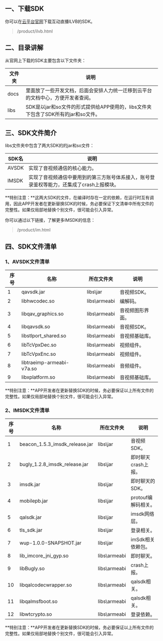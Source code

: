 ## 一、下载SDK
你可以在[云平台官网](/product/ilvb.html)下载互动直播ILVB的SDK。
> /product/ilvb.html

## 二、目录讲解
从官网上下载的SDK主要包含以下文件夹：

| 文件夹 | 说明 |
|---------|---------|
| docs | 里面放了一些开发文档，后面会安排人力统一迁移到云平台的文档中心，方便开发者查阅。 |
| libs | SDK是以jar和so文件的形式提供给APP使用的，libs文件夹下包含了SDK所有的jar和so文件。 |
## 三、SDK文件简介
libs文件夹中包含了两大SDK的的jar和so文件：

| SDK名 | 说明 |
|---------|---------|
| AVSDK | 实现了音视频通信的核心能力。 |
| IMSDK | 实现了音视频通信中要用到的第三方账号体系接入，账号登录鉴权等能力，还集成了crash上报模块。 |

**特别注意：**这两大SDK的文件，在编译时存在一定的依赖，在运行时互有调用，因此APP开发者在更新替换SDK的时候，务必要保证下文清单中所有文件的完整性。如果仅局部地替换个别文件，很可能会引入异常。

你可以通过以下链接，了解更多IMSDK的信息：
> /product/im.html

## 四、SDK文件清单
### 1、AVSDK文件清单
| 序号  | 名称 | 所在文件夹 | 说明 |
|---------|---------|---------|---------|
| 1 | qavsdk.jar | libs\jar | 音视频SDK。|
| 2 | libhwcodec.so | libs\armeabi | 编解码。 |
| 3 | libqav_graphics.so | libs\armeabi | 音视频图形界面。|
| 4 | libqavsdk.so | libs\armeabi |  音视频SDK。|
| 5 | libstlport_shared.so | libs\armeabi | 音视频基础库。 |
| 6 | libTcVpxDec.so | libs\armeabi | 视频组件。|
| 7 | libTcVpxEnc.so | libs\armeabi | 视频组件。 |
| 8 | libtraeimp-armeabi-v7a.so | libs\armeabi | 音频组件。|
| 9 | libxplatform.so | libs\armeabi | 音视频基础库。| 
**特别注意：**APP开发者在更新替换SDK的时候，务必要保证以上所有文件的完整性。如果仅局部地替换个别文件，很可能会引入异常。

### 2、IMSDK文件清单
| 序号  | 名称 | 所在文件夹 | 说明 |
|---------|---------|---------|---------|
| 1 | beacon_1.5.3_imsdk_release.jar | libs\jar | 音视频SDK。|
| 2 | bugly_1.2.8_imsdk_release.jar | libs\jar | 即时聊天crash上报。
| 3 | imsdk.jar | libs\jar | 即时聊天的SDK。|
| 4 | mobilepb.jar | libs\jar | protouf编解码相关。|
| 5 | qalsdk.jar | libs\jar | imsdk网络层。|
| 6 | tls_sdk.jar | libs\jar | 登录相关。|
| 7 | wup-1.0.0-SNAPSHOT.jar | libs\jar | imSdk相关依赖包。|
| 8 | lib_imcore_jni_gyp.so | libs\armeabi |  即时聊天。|
| 9 | libBugly.so | libs\armeabi | crash上报。|
| 10 | libqalcodecwrapper.so | libs\armeabi | qalsdk相关。|
| 11 | libqalmsfboot.so | libs\armeabi | qalsdk相关。|
| 12 | libwtcrypto.so | libs\armeabi | 登录依赖。|
**特别注意：**APP开发者在更新替换SDK的时候，务必要保证以上所有文件的完整性。如果仅局部地替换个别文件，很可能会引入异常。